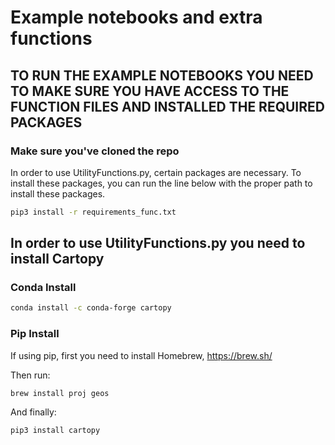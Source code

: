 # Example notebooks and extra functions

## TO RUN THE EXAMPLE NOTEBOOKS YOU NEED TO MAKE SURE YOU HAVE ACCESS TO THE FUNCTION FILES AND INSTALLED THE REQUIRED PACKAGES

### Make sure you've cloned the repo

In order to use UtilityFunctions.py, certain packages are necessary. To install these packages, you can run the line below with the proper path to install these packages. 

```bash
pip3 install -r requirements_func.txt
```

## In order to use UtilityFunctions.py you need to install Cartopy
###  Conda Install
```bash
conda install -c conda-forge cartopy
```

###  Pip Install
If using pip, first you need to install Homebrew, https://brew.sh/

Then run: 

```bash
brew install proj geos
```

And finally:

```bash
pip3 install cartopy
```
